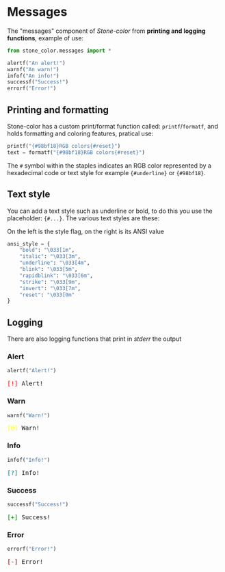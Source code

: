# Messages

The "messages" component of *Stone-color* from **printing and logging functions**, example of use:

```python
from stone_color.messages import *

alertf("An alert!")
warnf("An warn!")
infof("An info!")
successf("Success!")
errorf("Error!")
```

## Printing and formatting

Stone-color has a custom print/format function called: `printf`/`formatf`, and holds formatting and coloring features, pratical use:

```python
printf("{#98bf18}RGB colors{#reset}")
text = formatf("{#98bf18}RGB colors{#reset}")
```

The `#` symbol within the staples indicates an RGB color represented by a hexadecimal code or text style for example `{#underline}` or `{#98bf18}`.

## Text style

You can add a text style such as underline or bold, to do this you use the placeholder: `{#...}`.
The various text styles are these: 

On the left is the style flag, on the right is its ANSI value 

```python
ansi_style = {
    "bold": "\033[1m",
    "italic": "\033[3m",
    "underline": "\033[4m",
    "blink": "\033[5m",
    "rapidblink": "\033[6m",
    "strike": "\033[9m",
    "invert": "\033[7m",
    "reset": "\033[0m"
}
```

## Logging

There are also logging functions that print in *stderr* the output 

### Alert

```python
alertf("Alert!")
```
<pre style="font-family:Menlo,'DejaVu Sans Mono',consolas,'Courier New',monospace"><span style="color: #ff0000">[!] </span>Alert!</pre>

### Warn


```python
warnf("Warn!")
```
<pre style="font-family:Menlo,'DejaVu Sans Mono',consolas,'Courier New',monospace"><span style="color: #ffff00">[@] </span>Warn!</pre>

### Info

```python
infof("Info!")
```
<pre style="font-family:Menlo,'DejaVu Sans Mono',consolas,'Courier New',monospace"><span style="color: #008080">[?] </span>Info!</pre>


### Success

```python
successf("Success!")
```
<pre style="font-family:Menlo,'DejaVu Sans Mono',consolas,'Courier New',monospace"><span style="color: #008000">[+] </span>Success!</pre>

### Error

```python
errorf("Error!")
```
<pre style="font-family:Menlo,'DejaVu Sans Mono',consolas,'Courier New',monospace"><span style="color: #800000">[-] </span>Error!</pre>
